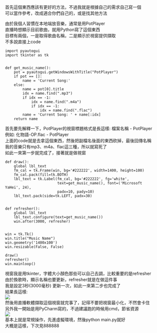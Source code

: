首先這個東西應該有更好的方法，不過我就是根據自己的需求自己寫一個  
可以當作參考，改成適合你們自己的，或是找其他方法  

由於我個人習慣在本地端放音樂，通常是用PotPlayer  
直播時想顯示目前歌曲，就用Python寫了這個東西  
目標有兩個，一是取得歌曲名稱，二是顯示於視窗提供擷取  
不多說直接上code  
```
import pyautogui
import tkinter as tk


def get_music_name():
    pot = pyautogui.getWindowsWithTitle("PotPlayer")
    if pot == []:
        name = 'Current Song:'
    else:
        name = pot[0].title
        idx = name.find(".mp3")
        if idx == -1:
            idx = name.find(".m4a")
            if idx == -1:
                idx = name.find(".flac")
        name = 'Current Song: ' + name[:idx]
    return name
```
首先要先解釋一下，PotPlayer的視窗標題格式是長這樣: 檔案名稱 - PotPlayer  
例如: 化物語-OP.flac - PotPlayer  
上面的code就是去拿這個東西，然後把副檔名後面的東西砍掉，最後回傳名稱  
我的音樂只有mp3、m4a、flac這三種，所以就寫死了  
如此一來第一步就完成了，接著就是做視窗  
```
def draw():
    global lbl_text
    fm_cal = tk.Frame(win, bg='#222222', width=1400, height=100)
    fm_cal.pack(fill=tk.BOTH)
    lbl_text = tk.Label(fm_cal, bg='#222222', fg='white',
                        text=get_music_name(), font=('Microsoft YaHei', 24),
                        padx=10, pady=10)
    lbl_text.pack(side=tk.LEFT, padx=30)


def refresher():
    global lbl_text
    lbl_text.configure(text=get_music_name())
    win.after(3000, refresher)


win = tk.Tk()
win.title("Music Name")
win.geometry('1400x100')
win.resizable(False, False)

draw()
refresher()
win.mainloop()
```
視窗我是用tkinter，字體大小顏色那些可以自己去調，比較重要的是refresher  
由於換歌時，顯示名稱也要更新，refresher就是在做這件事  
我是設定3秒(3000毫秒) 更新一次，如此一來第二步也完成了  
結果長這樣:  
![](https://hackmd.io/_uploads/Sk46Q4g1T.png)  
然後用直播軟體擷取這個視窗就完事了，記得不要把視窗最小化，不然會卡住  
另外我一開始是用PyCharm寫的，不過建議跑的時候用cmd，節省資源  
![](https://hackmd.io/_uploads/BkcNYVey6.png)  
基本上就是常規操作，先進虛擬環境，然後python main.py就好  
大概是這樣，下次見888888
